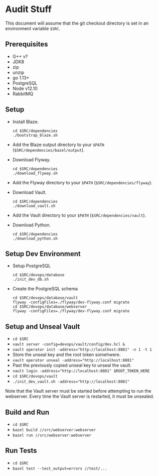 # Audit Stuff

This document will assume that the git checkout directory is set in an environment variable `$SRC`.

## Prerequisites

- G++ v?
- JDK8
- zip
- unzip
- go 1.13+ 
- PostgreSQL
- Node v12.10
- RabbitMQ

## Setup

- Install Blaze.

    ```
    cd $SRC/dependencies
    ./bootstrap_blaze.sh
    ```
- Add the Blaze output directory to your `$PATH` (`$SRC/dependencies/bazel/output`).
- Download Flyway.

    ```
    cd $SRC/dependencies
    ./download_flyway.sh
    ```
- Add the Flyway directory to your `$PATH` (`$SRC/dependencies/flyway`).
- Download Vault.

    ```
    cd $SRC/dependencies
    ./download_vault.sh
    ```
- Add the Vault directory to your `$PATH` (`$SRC/dependencies/vault`).
- Download Python.
    
    ```
    cd $SRC/dependencies
    ./download_python.sh
    ```


## Setup Dev Environment

- Setup PostgreSQL
    ```
    cd $SRC/devops/database
    ./init_dev_db.sh
    ```
- Create the PostgreSQL schema
    ```
    cd $SRC/devops/database/vault
    flyway -configFiles=./flyway/dev-flyway.conf migrate
    cd $SRC/devops/database/webserver
    flyway -configFiles=./flyway/dev-flyway.conf migrate
    ```
## Setup and Unseal Vault

- `cd $SRC`
- `vault server -config=devops/vault/config/dev.hcl &`
- `vault operator init -address="http://localhost:8081" -n 1 -t 1`
- Store the unseal key and the root token somehwere.
- `vault operator unseal -address="http://localhost:8081"`
- Past the previously copied unseal key to unseal the vault.
- `vault login -address="http://localhost:8081" $ROOT_TOKEN_HERE`
- `cd $SRC/devops/vault`
- `./init_dev_vault.sh -address="http://localhost:8081"`

Note that the Vault server must be started before attempting to run the webserver.
Every time the Vault server is restarted, it must be unsealed.

## Build and Run

- `cd $SRC`
- `bazel build //src/webserver:webserver`
- `bazel run //src/webserver:webserver`

## Run Tests

- `cd $SRC`
- `bazel test --test_output=errors //test/...`
